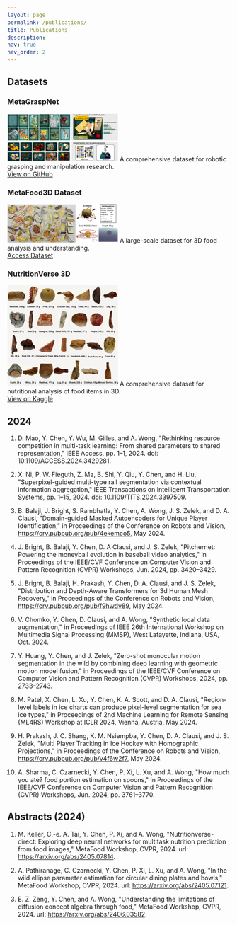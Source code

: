 ```yaml
---
layout: page
permalink: /publications/
title: Publications
description: 
nav: true
nav_order: 2
---
```

## Datasets

### MetaGraspNet
[![MetaGraspNet](../assets/images/metagraspnet_resized.png)](https://github.com/maximiliangilles/MetaGraspNet?tab=readme-ov-file)
A comprehensive dataset for robotic grasping and manipulation research.  
[View on GitHub](https://github.com/maximiliangilles/MetaGraspNet?tab=readme-ov-file)

### MetaFood3D Dataset
[![MetaFood3D](../assets/images/metafood3d_resized.png)](https://lorenz.ecn.purdue.edu/~food3d/)
A large-scale dataset for 3D food analysis and understanding.  
[Access Dataset](https://lorenz.ecn.purdue.edu/~food3d/)

### NutritionVerse 3D
[![NutritionVerse](../assets/images/nutritionverse_resized.png)](https://www.kaggle.com/datasets/amytai/nutritionverse-3d)
A comprehensive dataset for nutritional analysis of food items in 3D.  
[View on Kaggle](https://www.kaggle.com/datasets/amytai/nutritionverse-3d)

## 2024
 
1. D. Mao, Y. Chen, Y. Wu, M. Gilles, and A. Wong, "Rethinking resource competition in multi-task learning: From shared parameters to shared representation," IEEE Access, pp. 1–1, 2024. doi: 10.1109/ACCESS.2024.3429281.

2. X. Ni, P. W. Fieguth, Z. Ma, B. Shi, Y. Qiu, Y. Chen, and H. Liu, "Superpixel-guided multi-type rail segmentation via contextual information aggregation," IEEE Transactions on Intelligent Transportation Systems, pp. 1–15, 2024. doi: 10.1109/TITS.2024.3397509.

3. B. Balaji, J. Bright, S. Rambhatla, Y. Chen, A. Wong, J. S. Zelek, and D. A. Clausi, "Domain-guided Masked Autoencoders for Unique Player Identification," in Proceedings of the Conference on Robots and Vision, https://crv.pubpub.org/pub/4ekemco5, May 2024.

4. J. Bright, B. Balaji, Y. Chen, D. A Clausi, and J. S. Zelek, "Pitchernet: Powering the moneyball evolution in baseball video analytics," in Proceedings of the IEEE/CVF Conference on Computer Vision and Pattern Recognition (CVPR) Workshops, Jun. 2024, pp. 3420–3429.

5. J. Bright, B. Balaji, H. Prakash, Y. Chen, D. A. Clausi, and J. S. Zelek, "Distribution and Depth-Aware Transformers for 3d Human Mesh Recovery," in Proceedings of the Conference on Robots and Vision, https://crv.pubpub.org/pub/f9hwdv89, May 2024.

6. V. Chomko, Y. Chen, D. Clausi, and A. Wong, "Synthetic local data augmentation," in Proceedings of IEEE 26th International Workshop on Multimedia Signal Processing (MMSP), West Lafayette, Indiana, USA, Oct. 2024.

7. Y. Huang, Y. Chen, and J. Zelek, "Zero-shot monocular motion segmentation in the wild by combining deep learning with geometric motion model fusion," in Proceedings of the IEEE/CVF Conference on Computer Vision and Pattern Recognition (CVPR) Workshops, 2024, pp. 2733–2743.

8. M. Patel, X. Chen, L. Xu, Y. Chen, K. A. Scott, and D. A. Clausi, "Region-level labels in ice charts can produce pixel-level segmentation for sea ice types," in Proceedings of 2nd Machine Learning for Remote Sensing (ML4RS) Workshop at ICLR 2024, Vienna, Austria, May 2024.

9. H. Prakash, J. C. Shang, K. M. Nsiempba, Y. Chen, D. A. Clausi, and J. S. Zelek, "Multi Player Tracking in Ice Hockey with Homographic Projections," in Proceedings of the Conference on Robots and Vision, https://crv.pubpub.org/pub/v4f6w2f7, May 2024.

10. A. Sharma, C. Czarnecki, Y. Chen, P. Xi, L. Xu, and A. Wong, "How much you ate? food portion estimation on spoons," in Proceedings of the IEEE/CVF Conference on Computer Vision and Pattern Recognition (CVPR) Workshops, Jun. 2024, pp. 3761–3770.

## Abstracts (2024)

1. M. Keller, C.-e. A. Tai, Y. Chen, P. Xi, and A. Wong, "Nutritionverse-direct: Exploring deep neural networks for multitask nutrition prediction from food images," MetaFood Workshop, CVPR, 2024. url: https://arxiv.org/abs/2405.07814.

2. A. Pathiranage, C. Czarnecki, Y. Chen, P. Xi, L. Xu, and A. Wong, "In the wild ellipse parameter estimation for circular dining plates and bowls," MetaFood Workshop, CVPR, 2024. url: https://arxiv.org/abs/2405.07121.

3. E. Z. Zeng, Y. Chen, and A. Wong, "Understanding the limitations of diffusion concept algebra through food," MetaFood Workshop, CVPR, 2024. url: https://arxiv.org/abs/2406.03582.

